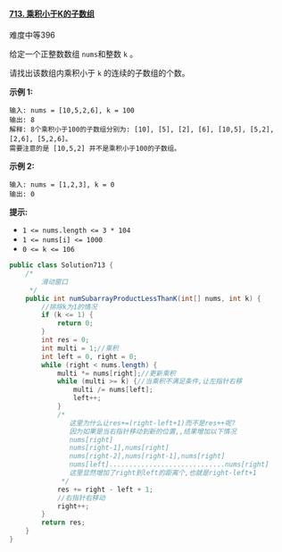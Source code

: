 #### [713. 乘积小于K的子数组](https://leetcode.cn/problems/subarray-product-less-than-k/)

难度中等396

给定一个正整数数组 `nums`和整数 `k` 。

请找出该数组内乘积小于 `k` 的连续的子数组的个数。

**示例 1:**

```
输入: nums = [10,5,2,6], k = 100
输出: 8
解释: 8个乘积小于100的子数组分别为: [10], [5], [2], [6], [10,5], [5,2], [2,6], [5,2,6]。
需要注意的是 [10,5,2] 并不是乘积小于100的子数组。
```

**示例 2:**

```
输入: nums = [1,2,3], k = 0
输出: 0
```

**提示:**

- `1 <= nums.length <= 3 * 104`
- `1 <= nums[i] <= 1000`
- `0 <= k <= 106`

```java
public class Solution713 {
    /*
        滑动窗口
     */
    public int numSubarrayProductLessThanK(int[] nums, int k) {
        //排除k为1的情况
        if (k <= 1) {
            return 0;
        }
        int res = 0;
        int multi = 1;//乘积
        int left = 0, right = 0;
        while (right < nums.length) {
            multi *= nums[right];//更新乘积
            while (multi >= k) {//当乘积不满足条件,让左指针右移
                multi /= nums[left];
                left++;
            }
            /*
               这里为什么让res+=(right-left+1)而不是res++呢?
               因为如果是当右指针移动到新的位置,,结果增加以下情况
               nums[right]
               nums[right-1],nums[right]
               nums[right-2],nums[right-1],nums[right]
               nums[left].............................nums[right]
               这里显然增加了right到left的距离个,也就是right-left+1
             */
            res += right - left + 1;
            //右指针右移动
            right++;
        }
        return res;
    }
}
```